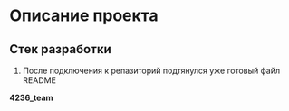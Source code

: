# Описание проекта
## Стек разработки

1. После подключения к репазиторий подтянулся уже готовый файл README 

**4236_team**
